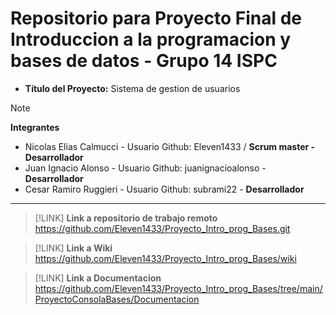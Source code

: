 # Repositorio para Proyecto Final de Introduccion a la programacion y bases de datos - Grupo 14 ISPC

- **Título del Proyecto:** Sistema de gestion de usuarios 

> [!NOTE]
> **Integrantes**

- Nicolas Elias Calmucci - Usuario Github: Eleven1433 / **Scrum master - Desarrollador**
- Juan Ignacio Alonso    - Usuario Github: juanignacioalonso - **Desarrollador**
- Cesar Ramiro Ruggieri - Usuario Github: subrami22 - **Desarrollador**
---

> [!LINK]
> **Link a repositorio de trabajo remoto**  
https://github.com/Eleven1433/Proyecto_Intro_prog_Bases.git

> [!LINK]
> **Link a Wiki**  
https://github.com/Eleven1433/Proyecto_Intro_prog_Bases/wiki

> [!LINK]
> **Link a Documentacion**  
https://github.com/Eleven1433/Proyecto_Intro_prog_Bases/tree/main/ProyectoConsolaBases/Documentacion
